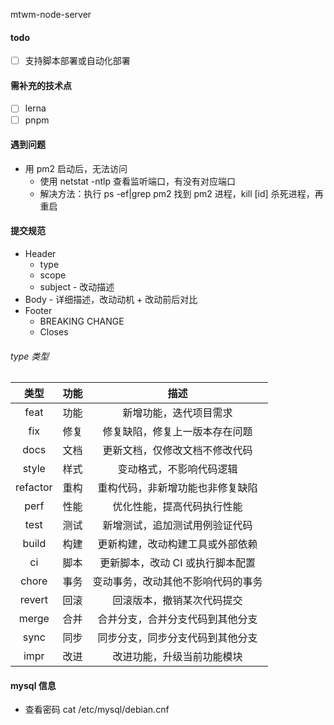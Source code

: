 mtwm-node-server

#### todo

- [ ] 支持脚本部署或自动化部署

#### 需补充的技术点

- [ ] lerna
- [ ] pnpm

#### 遇到问题

- 用 pm2 启动后，无法访问
  - 使用 netstat -ntlp 查看监听端口，有没有对应端口
  - 解决方法：执行 ps -ef|grep pm2 找到 pm2 进程，kill [id] 杀死进程，再重启

#### 提交规范

- Header
  - type
  - scope
  - subject - 改动描述
- Body - 详细描述，改动动机 + 改动前后对比
- Footer
  - BREAKING CHANGE
  - Closes

###### type 类型

|   类型   | 功能 |                描述                |
| :------: | :--: | :--------------------------------: |
|   feat   | 功能 |       新增功能，迭代项目需求       |
|   fix    | 修复 |   修复缺陷，修复上一版本存在问题   |
|   docs   | 文档 |   更新文档，仅修改文档不修改代码   |
|  style   | 样式 |      变动格式，不影响代码逻辑      |
| refactor | 重构 |  重构代码，非新增功能也非修复缺陷  |
|   perf   | 性能 |     优化性能，提高代码执行性能     |
|   test   | 测试 |   新增测试，追加测试用例验证代码   |
|  build   | 构建 |  更新构建，改动构建工具或外部依赖  |
|    ci    | 脚本 |  更新脚本，改动 CI 或执行脚本配置  |
|  chore   | 事务 | 变动事务，改动其他不影响代码的事务 |
|  revert  | 回滚 |     回滚版本，撤销某次代码提交     |
|  merge   | 合并 |  合并分支，合并分支代码到其他分支  |
|   sync   | 同步 |  同步分支，同步分支代码到其他分支  |
|   impr   | 改进 |     改进功能，升级当前功能模块     |

#### mysql 信息

- 查看密码 cat /etc/mysql/debian.cnf
